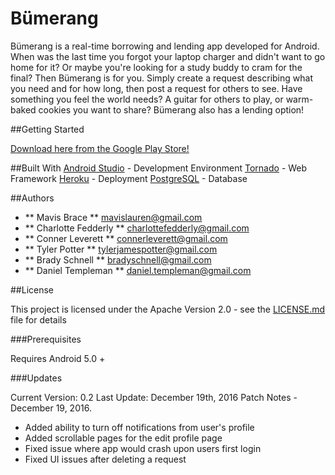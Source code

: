 # Bümerang

Bümerang is a real-time borrowing and lending app developed for Android. 
When was the last time you forgot your laptop charger and didn't want to go home
for it? Or maybe you're looking for a study buddy to cram for the final? Then
Bümerang is for you. Simply create a request describing what you need and for how long,
then post a request for others to see. Have something you feel the world needs? A guitar
for others to play, or warm-baked cookies you want to share? Bümerang also has a lending option!

##Getting Started

[Download here from the Google Play Store!](https://play.google.com/store/apps/details?id=com.seng480b.bumerang&hl=en) 

##Built With
[Android Studio](https://developer.android.com/studio/index.html?gclid=CNS7rtPC8NACFYRofgodHDUAbA) - Development Environment
[Tornado](http://www.tornadoweb.org/en/stable/) - Web Framework
[Heroku](https://www.heroku.com/) - Deployment 
[PostgreSQL](https://www.postgresql.org/) - Database

##Authors

* ** Mavis Brace ** mavislauren@gmail.com
* ** Charlotte Fedderly ** charlottefedderly@gmail.com
* ** Conner Leverett ** connerleverett@gmail.com
* ** Tyler Potter ** tylerjamespotter@gmail.com
* ** Brady Schnell ** bradyschnell@gmail.com
* ** Daniel Templeman ** daniel.templeman@gmail.com

##License

This project is licensed under the Apache Version 2.0 - see the [LICENSE.md](LICENSE.md) file for details

###Prerequisites

Requires Android 5.0 +

###Updates

Current Version: 0.2
Last Update: December 19th, 2016
Patch Notes - December 19, 2016.
- Added ability to turn off notifications from user's profile
- Added scrollable pages for the edit profile page
- Fixed issue where app would crash upon users first login
- Fixed UI issues after deleting a request

